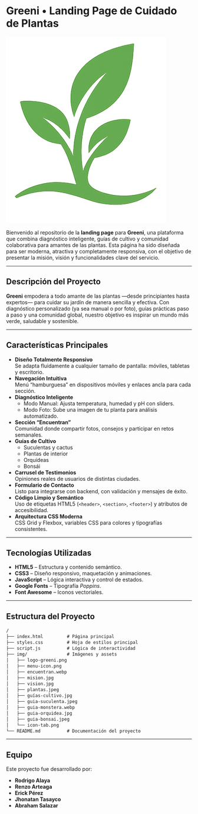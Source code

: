 # Greeni • Landing Page de Cuidado de Plantas

![Greeni](public/assets/img/logo-greeni.png)

Bienvenido al repositorio de la **landing page** para **Greeni**, una plataforma que combina diagnóstico inteligente, guías de cultivo y comunidad colaborativa para amantes de las plantas. Esta página ha sido diseñada para ser moderna, atractiva y completamente responsiva, con el objetivo de presentar la misión, visión y funcionalidades clave del servicio.

---

## Descripción del Proyecto

**Greeni** empodera a todo amante de las plantas —desde principiantes hasta expertos— para cuidar su jardín de manera sencilla y efectiva. Con diagnóstico personalizado (ya sea manual o por foto), guías prácticas paso a paso y una comunidad global, nuestro objetivo es inspirar un mundo más verde, saludable y sostenible.

---

## Características Principales

- **Diseño Totalmente Responsivo**  
  Se adapta fluidamente a cualquier tamaño de pantalla: móviles, tabletas y escritorio.
- **Navegación Intuitiva**  
  Menú “hamburguesa” en dispositivos móviles y enlaces ancla para cada sección.
- **Diagnóstico Inteligente**  
  - Modo Manual: Ajusta temperatura, humedad y pH con sliders.  
  - Modo Foto: Sube una imagen de tu planta para análisis automatizado.
- **Sección “Encuentran”**  
  Comunidad donde compartir fotos, consejos y participar en retos semanales.
- **Guías de Cultivo**  
  - Suculentas y cactus  
  - Plantas de interior  
  - Orquídeas  
  - Bonsái  
- **Carrusel de Testimonios**  
  Opiniones reales de usuarios de distintas ciudades.
- **Formulario de Contacto**  
  Listo para integrarse con backend, con validación y mensajes de éxito.
- **Código Limpio y Semántico**  
  Uso de etiquetas HTML5 (`<header>`, `<section>`, `<footer>`) y atributos de accesibilidad.
- **Arquitectura CSS Moderna**  
  CSS Grid y Flexbox, variables CSS para colores y tipografías consistentes.

---

## Tecnologías Utilizadas

- **HTML5** – Estructura y contenido semántico.  
- **CSS3** – Diseño responsivo, maquetación y animaciones.  
- **JavaScript** – Lógica interactiva y control de estados.  
- **Google Fonts** – Tipografía *Poppins*.  
- **Font Awesome** – Iconos vectoriales.  

---

## Estructura del Proyecto

```plaintext
/
├── index.html         # Página principal
├── styles.css         # Hoja de estilos principal
├── script.js          # Lógica de interactividad
├── img/               # Imágenes y assets
│   ├── logo-greeni.png
│   ├── menu-icon.png
│   ├── encuentran.webp
│   ├── mision.jpg
│   ├── vision.jpg
│   ├── plantas.jpeg
│   ├── guías-cultivo.jpg
│   ├── guia-suculenta.jpeg
│   ├── guia-monstera.webp
│   ├── guia-orquidea.jpg
│   ├── guia-bonsai.jpeg
│   └── icon-tab.png
└── README.md          # Documentación del proyecto
```
---
##  Equipo 

Este proyecto fue desarrollado por:

* **Rodrigo Alaya**
* **Renzo Arteaga**
* **Erick Pérez**
* **Jhonatan Tasayco**
* **Abraham Salazar**
